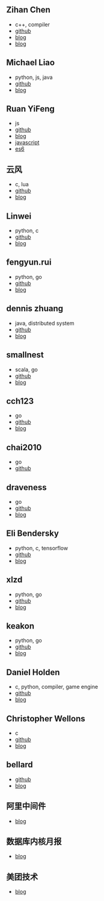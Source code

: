## Zihan Chen

- c++, compiler
- [github](https://github.com/vczh)
- [blog](https://www.cnblogs.com/geniusvczh/)
- [blog](http://www.cppblog.com/vczh)

## Michael Liao

- python, js, java
- [github](https://github.com/michaelliao)
- [blog](https://www.liaoxuefeng.com/)

## Ruan YiFeng

- js
- [github](https://github.com/ruanyf)
- [blog](http://www.ruanyifeng.com/blog/)
- [javascript](http://javascript.ruanyifeng.com/)
- [es6](http://es6.ruanyifeng.com/)

## 云风

- c, lua
- [github](https://github.com/cloudwu)
- [blog](https://blog.codingnow.com/)

## Linwei

- python, c
- [github](https://github.com/skywind3000)
- [blog](http://www.skywind.me/blog/)

## fengyun.rui

- python, go
- [github](https://github.com/rfyiamcool)
- [blog](http://xiaorui.cc/)

## dennis zhuang

- java, distributed system
- [github](https://github.com/killme2008)
- [blog](http://blog.fnil.net/)

## smallnest

- scala, go
- [github](https://github.com/smallnest)
- [blog](https://colobu.com/)

## cch123

- go
- [github](https://github.com/cch123)
- [blog](https://www.xargin.com/)

## chai2010

- go
- [github](https://github.com/chai2010)

## draveness

- go
- [github](https://github.com/draveness)
- [blog](https://draveness.me/)

## Eli Bendersky

- python, c, tensorflow
- [github](https://github.com/eliben)
- [blog](https://eli.thegreenplace.net/)

## xlzd

- python, go
- [github](https://github.com/xlzd)
- [blog](https://xlzd.me/)

## keakon

- python, go
- [github](https://github.com/keakon)
- [blog](https://www.keakon.net/)

## Daniel Holden

- c, python, compiler, game engine
- [github](https://github.com/orangeduck)
- [blog](http://www.theorangeduck.com/)

## Christopher Wellons

- c
- [github](https://github.com/skeeto)
- [blog](https://nullprogram.com/)

## bellard

- [github](https://github.com/bellard)
- [blog](https://bellard.org/)

## 阿里中间件

- [blog](http://jm.taobao.org/)

## 数据库内核月报

- [blog](http://mysql.taobao.org/monthly/)

## 美团技术

- [blog](https://tech.meituan.com/)
